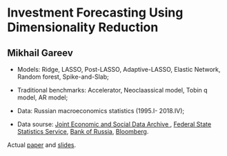 # Investment Forecasting Using Dimensionality Reduction
## Mikhail Gareev

- Models: Ridge, LASSO, Post-LASSO, Adaptive-LASSO, Elastic Network, Random forest, Spike-and-Slab;

- Traditional benchmarks: Accelerator, Neoclaassical model, Tobin q model, AR model;

- Data: Russian macroeconomics statistics (1995.I- 2018.IV);

- Data sourse: [Joint Economic and Social Data Archive ](http://sophist.hse.ru), [Federal State Statistics Service](http://www.gks.ru), [Bank of Russia](https://www.cbr.ru), [Bloomberg](https://www.bloomberg.ru).

Actual [paper](https://www.overleaf.com/read/jdrfjxfprsvy) and [slides](https://www.overleaf.com/read/mmnzrmcrnckp).  
